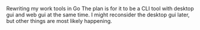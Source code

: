 Rewriting my work tools in Go
The plan is for it to be a CLI tool with desktop gui and web gui at the same time.
I might reconsider the desktop gui later, but other things are most likely happening.
